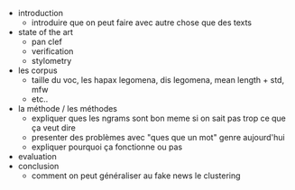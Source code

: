 - introduction
  - introduire que on peut faire avec autre chose que des texts
- state of the art
	- pan clef
	- verification
	- stylometry
- les corpus
	- taille du voc, les hapax legomena, dis legomena, mean length + std, mfw
	- etc..
- la méthode / les méthodes
	- expliquer ques les ngrams sont bon meme si on sait pas trop ce que ça veut dire
	- presenter des problèmes avec "ques que un mot" genre aujourd'hui
	- expliquer pourquoi ça fonctionne ou pas
- evaluation
- conclusion
  - comment on peut généraliser au fake news le clustering

